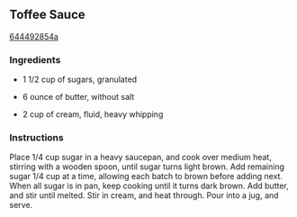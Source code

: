 ## Toffee Sauce

[644492854a](http://cooking.nytimes.com/recipes/5581)

### Ingredients

 - 1 1/2 cup of sugars, granulated

 - 6 ounce of butter, without salt

 - 2 cup of cream, fluid, heavy whipping

### Instructions

Place 1/4 cup sugar in a heavy saucepan, and cook over medium heat, stirring with a wooden spoon, until sugar turns light brown. Add remaining sugar 1/4 cup at a time, allowing each batch to brown before adding next. When all sugar is in pan, keep cooking until it turns dark brown. Add butter, and stir until melted. Stir in cream, and heat through. Pour into a jug, and serve.